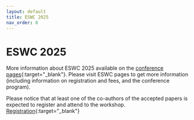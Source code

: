```yaml
---
layout: default
title: ESWC 2025
nav_order: 8
---
```


# ESWC 2025
More information about ESWC 2025 available on the [conference pages](https://2025.eswc-conferences.org/){:target="_blank"}. Please visit ESWC pages to get more information (including information on registration and fees, and the conference program).

Please notice that at least one of the co-authors of the accepted papers is expected to register and attend to the workshop. [Registration](https://2025.eswc-conferences.org/registration/){:target="_blank"}